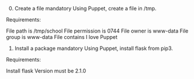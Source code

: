 0. Create a file
mandatory
Using Puppet, create a file in /tmp.

Requirements:

File path is /tmp/school
File permission is 0744
File owner is www-data
File group is www-data
File contains I love Puppet


1. Install a package
mandatory
Using Puppet, install flask from pip3.

Requirements:

Install flask
Version must be 2.1.0
